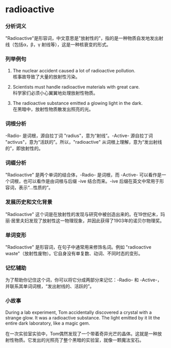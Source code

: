 # radioactive

### 分析词义

  

"Radioactive"是形容词，中文意思是"放射性的"，指的是一种物质自发地发出射线（包括α，β，γ 射线等），这是一种核衰变的形式。

  

### 列举例句

  

1.  The nuclear accident caused a lot of radioactive pollution.  
    核事故导致了大量的放射性污染。
    
      
    
2.  Scientists must handle radioactive materials with great care.  
    科学家们必须小心翼翼地处理放射性物质。
    
      
    
3.  The radioactive substance emitted a glowing light in the dark.  
    在黑暗中，放射性物质散发出照亮的光。
    
      
    

  

### 词根分析

  

\-Radio- 是词根，源自拉丁词 "radius"，意为“射线”。-Active- 源自拉丁词 "activus"，意为“活跃的”。所以，"radioactive" 从词根上理解，意为“发出射线的”，即放射性的。

  

### 词缀分析

  

"Radioactive" 是两个单词的结合体，-Radio- 是词根，而 -Active- 可以看作是一个词根，也可以看作是由词根与后缀 -ive 结合而来。-ive 后缀在英文中常用于形容词，表示“…性质的”。

  

### 发展历史和文化背景

  

"Radioactive" 这个词是在放射性的发现与研究中被创造出来的。在19世纪末，玛丽·居里夫妇发现了放射性这一物理现象，并因此获得了1903年的诺贝尔物理奖。

  

### 单词变形

  

"Radioactive" 是形容词，在句子中通常用来修饰名词。例如 "radioactive waste"（放射性废物）。它自身没有单复数、动词、不同时态的变形。

  

### 记忆辅助

  

为了帮助你记住这个词，你可以将它分成两部分来记忆：-Radio- 和 -Active-，并联系其单词词根，“发出射线的、活跃的”。

  

### 小故事

  

During a lab experiment, Tom accidentally discovered a crystal with a strange glow. It was a radioactive substance. The light emitted by it lit the entire dark laboratory, like a magic gem.

  

在一次实验室实验中，Tom偶然发现了一个带着奇异光芒的晶体。这就是一种放射性物质。它发出的光照亮了整个黑暗的实验室，就像一颗魔法宝石。
